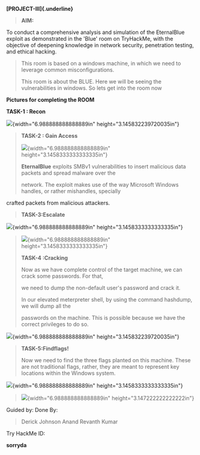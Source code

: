 **[PROJECT-III]{.underline}**

> **AIM:**

To conduct a comprehensive analysis and simulation of the EternalBlue
exploit as demonstrated in the \'Blue\' room on TryHackMe, with the
objective of deepening knowledge in network security, penetration
testing, and ethical hacking.

> This room is based on a windows machine, in which we need to leverage
> common misconfigurations.
>
> This room is about the BLUE. Here we will be seeing the
> vulnerabilities in windows. So lets get into the room now

**Pictures for completing the ROOM**

**TASK-1 : Recon**

![](vertopal_7aeed9fa5663414889c7b318d6948311/media/image1.png){width="6.988888888888889in"
height="3.145832239720035in"}

> **TASK-2 : Gain Access**
>
> ![](vertopal_7aeed9fa5663414889c7b318d6948311/media/image1.png){width="6.988888888888889in"
> height="3.1458333333333335in"}
>
> **EternalBlue** exploits SMBv1 vulnerabilities to insert malicious
> data packets and spread malware over the
>
> network. The exploit makes use of the way Microsoft Windows handles,
> or rather mishandles, specially

crafted packets from malicious attackers.

> **TASK-3:Escalate**

![](vertopal_7aeed9fa5663414889c7b318d6948311/media/image2.png){width="6.988888888888889in"
height="3.1458333333333335in"}

> ![](vertopal_7aeed9fa5663414889c7b318d6948311/media/image3.png){width="6.988888888888889in"
> height="3.1458333333333335in"}
>
> **TASK-4 :Cracking**
>
> Now as we have complete control of the target machine, we can crack
> some passwords. For that,
>
> we need to dump the non-default user's password and crack it.
>
> In our elevated meterpreter shell, by using the command hashdump, we
> will dump all the
>
> passwords on the machine. This is possible because we have the correct
> privileges to do so.

![](vertopal_7aeed9fa5663414889c7b318d6948311/media/image4.png){width="6.988888888888889in"
height="3.145832239720035in"}

> **TASK-5:Findflags!**
>
> Now we need to find the three flags planted on this machine. These are
> not traditional flags, rather, they are meant to represent key
> locations within the Windows system.

![](vertopal_7aeed9fa5663414889c7b318d6948311/media/image5.png){width="6.988888888888889in"
height="3.1458333333333335in"}

> ![](vertopal_7aeed9fa5663414889c7b318d6948311/media/image6.png){width="6.988888888888889in"
> height="3.147222222222222in"}

Guided by: Done By:

> Derick Johnson Anand Revanth Kumar

Try HackMe ID:

**sorryda**
